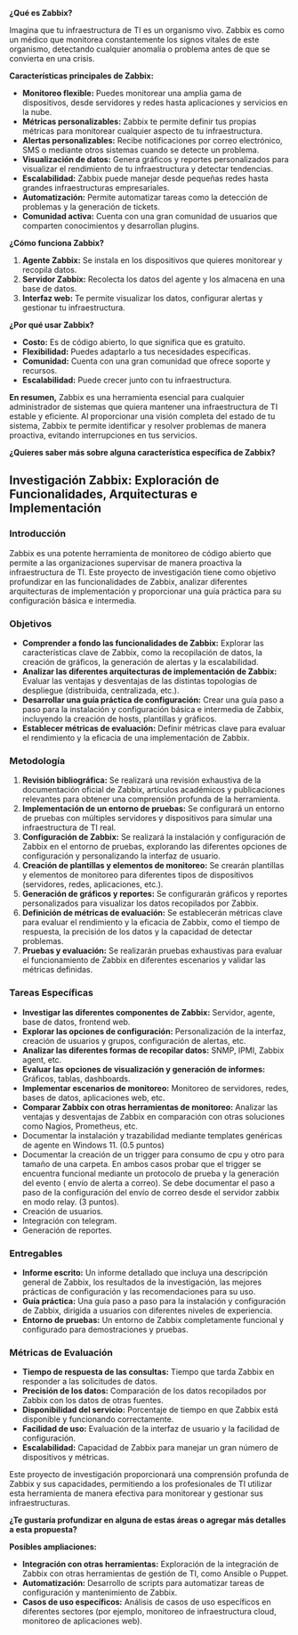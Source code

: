 **¿Qué es Zabbix?**

Imagina que tu infraestructura de TI es un organismo vivo. Zabbix es como un médico que monitorea constantemente los signos vitales de este organismo, detectando cualquier anomalía o problema antes de que se convierta en una crisis.

**Características principales de Zabbix:**

* **Monitoreo flexible:** Puedes monitorear una amplia gama de dispositivos, desde servidores y redes hasta aplicaciones y servicios en la nube.
* **Métricas personalizables:** Zabbix te permite definir tus propias métricas para monitorear cualquier aspecto de tu infraestructura.
* **Alertas personalizables:** Recibe notificaciones por correo electrónico, SMS o mediante otros sistemas cuando se detecte un problema.
* **Visualización de datos:** Genera gráficos y reportes personalizados para visualizar el rendimiento de tu infraestructura y detectar tendencias.
* **Escalabilidad:** Zabbix puede manejar desde pequeñas redes hasta grandes infraestructuras empresariales.
* **Automatización:** Permite automatizar tareas como la detección de problemas y la generación de tickets.
* **Comunidad activa:** Cuenta con una gran comunidad de usuarios que comparten conocimientos y desarrollan plugins.

**¿Cómo funciona Zabbix?**

1. **Agente Zabbix:** Se instala en los dispositivos que quieres monitorear y recopila datos.
2. **Servidor Zabbix:** Recolecta los datos del agente y los almacena en una base de datos.
3. **Interfaz web:** Te permite visualizar los datos, configurar alertas y gestionar tu infraestructura.


**¿Por qué usar Zabbix?**

* **Costo:** Es de código abierto, lo que significa que es gratuito.
* **Flexibilidad:** Puedes adaptarlo a tus necesidades específicas.
* **Comunidad:** Cuenta con una gran comunidad que ofrece soporte y recursos.
* **Escalabilidad:** Puede crecer junto con tu infraestructura.

**En resumen,** Zabbix es una herramienta esencial para cualquier administrador de sistemas que quiera mantener una infraestructura de TI estable y eficiente. Al proporcionar una visión completa del estado de tu sistema, Zabbix te permite identificar y resolver problemas de manera proactiva, evitando interrupciones en tus servicios.

**¿Quieres saber más sobre alguna característica específica de Zabbix?**


##  Investigación Zabbix: Exploración de Funcionalidades, Arquitecturas e Implementación

### Introducción

Zabbix es una potente herramienta de monitoreo de código abierto que permite a las organizaciones supervisar de manera proactiva la infraestructura de TI. Este proyecto de investigación tiene como objetivo profundizar en las funcionalidades de Zabbix, analizar diferentes arquitecturas de implementación y proporcionar una guía práctica para su configuración básica e intermedia.

### Objetivos

* **Comprender a fondo las funcionalidades de Zabbix:** Explorar las características clave de Zabbix, como la recopilación de datos, la creación de gráficos, la generación de alertas y la escalabilidad.
* **Analizar las diferentes arquitecturas de implementación de Zabbix:** Evaluar las ventajas y desventajas de las distintas topologías de despliegue (distribuida, centralizada, etc.).
* **Desarrollar una guía práctica de configuración:** Crear una guía paso a paso para la instalación y configuración básica e intermedia de Zabbix, incluyendo la creación de hosts, plantillas y gráficos.
* **Establecer métricas de evaluación:** Definir métricas clave para evaluar el rendimiento y la eficacia de una implementación de Zabbix.

### Metodología

1. **Revisión bibliográfica:** Se realizará una revisión exhaustiva de la documentación oficial de Zabbix, artículos académicos y publicaciones relevantes para obtener una comprensión profunda de la herramienta.
2. **Implementación de un entorno de pruebas:** Se configurará un entorno de pruebas con múltiples servidores y dispositivos para simular una infraestructura de TI real.
3. **Configuración de Zabbix:** Se realizará la instalación y configuración de Zabbix en el entorno de pruebas, explorando las diferentes opciones de configuración y personalizando la interfaz de usuario.
4. **Creación de plantillas y elementos de monitoreo:** Se crearán plantillas y elementos de monitoreo para diferentes tipos de dispositivos (servidores, redes, aplicaciones, etc.).
5. **Generación de gráficos y reportes:** Se configurarán gráficos y reportes personalizados para visualizar los datos recopilados por Zabbix.
6. **Definición de métricas de evaluación:** Se establecerán métricas clave para evaluar el rendimiento y la eficacia de Zabbix, como el tiempo de respuesta, la precisión de los datos y la capacidad de detectar problemas.
7. **Pruebas y evaluación:** Se realizarán pruebas exhaustivas para evaluar el funcionamiento de Zabbix en diferentes escenarios y validar las métricas definidas.

### Tareas Específicas

* **Investigar las diferentes componentes de Zabbix:** Servidor, agente, base de datos, frontend web.
* **Explorar las opciones de configuración:** Personalización de la interfaz, creación de usuarios y grupos, configuración de alertas, etc.
* **Analizar las diferentes formas de recopilar datos:** SNMP, IPMI, Zabbix agent, etc.
* **Evaluar las opciones de visualización y generación de informes:** Gráficos, tablas, dashboards.
* **Implementar escenarios de monitoreo:** Monitoreo de servidores, redes, bases de datos, aplicaciones web, etc.
* **Comparar Zabbix con otras herramientas de monitoreo:** Analizar las ventajas y desventajas de Zabbix en comparación con otras soluciones como Nagios, Prometheus, etc.
* Documentar la instalación y trazabilidad mediante templates genéricas de agente en Windows 11. (0.5 puntos)
* Documentar la creación de un trigger para consumo de cpu y otro para tamaño de una carpeta. En ambos casos probar que el trigger se encuentra funcional mediante un protocolo de prueba y la generación del evento ( envío de alerta a correo). Se debe documentar el paso a paso de la configuración del envío de correo desde el servidor zabbix en modo relay. (3 puntos).
* Creación de usuarios.
* Integración con telegram.
* Generación de reportes.
  
### Entregables

* **Informe escrito:** Un informe detallado que incluya una descripción general de Zabbix, los resultados de la investigación, las mejores prácticas de configuración y las recomendaciones para su uso.
* **Guía práctica:** Una guía paso a paso para la instalación y configuración de Zabbix, dirigida a usuarios con diferentes niveles de experiencia.
* **Entorno de pruebas:** Un entorno de Zabbix completamente funcional y configurado para demostraciones y pruebas.

### Métricas de Evaluación

* **Tiempo de respuesta de las consultas:** Tiempo que tarda Zabbix en responder a las solicitudes de datos.
* **Precisión de los datos:** Comparación de los datos recopilados por Zabbix con los datos de otras fuentes.
* **Disponibilidad del servicio:** Porcentaje de tiempo en que Zabbix está disponible y funcionando correctamente.
* **Facilidad de uso:** Evaluación de la interfaz de usuario y la facilidad de configuración.
* **Escalabilidad:** Capacidad de Zabbix para manejar un gran número de dispositivos y métricas.

Este proyecto de investigación proporcionará una comprensión profunda de Zabbix y sus capacidades, permitiendo a los profesionales de TI utilizar esta herramienta de manera efectiva para monitorear y gestionar sus infraestructuras.

**¿Te gustaría profundizar en alguna de estas áreas o agregar más detalles a esta propuesta?**

**Posibles ampliaciones:**

* **Integración con otras herramientas:** Exploración de la integración de Zabbix con otras herramientas de gestión de TI, como Ansible o Puppet.
* **Automatización:** Desarrollo de scripts para automatizar tareas de configuración y mantenimiento de Zabbix.
* **Casos de uso específicos:** Análisis de casos de uso específicos en diferentes sectores (por ejemplo, monitoreo de infraestructura cloud, monitoreo de aplicaciones web).
